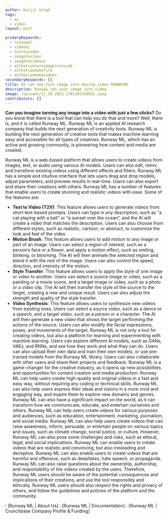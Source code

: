 ```yaml
---
author: Gurjit Singh
tags:
  - ai
  - video
layout: post

primaryKeywords:
  - runwayml
  - videoai
  - texttovideo
  - imagetovideo
  - imagetovideoai
  - aithatcanturnimageintovide
  - aithatcanmakefilm
  - aithatcanmakevideos
secondaryKeywords: []
title: AI can now turn image into moving video RUNWAYML
description: Runway can your image into video.
image: /uploads/11_30_2023_1701365328631.jpeg
contributors: []
---
```


**Can you imagine turning any image into a video with just a few clicks?**
Do you know that there is a tool that can help you do that and more? Well, there is, and it is called Runway ML. Runway ML is an applied AI research company that builds the next generation of creativity tools. Runway ML is building the next generation of creative tools that makes machine learning easy and accessible for all types of creatives. Runway ML, which has an active and growing community, is pioneering how content and media are created.

Runway ML is a web-based platform that allows users to create videos from images, text, or audio using various AI models. Users can also edit, remix, and transform existing videos using different effects and filters. Runway ML has a simple and intuitive interface that lets users drag and drop models, adjust parameters, and preview results in real-time. Users can also export and share their creations with others.
Runway ML has a number of features that enable users to create stunning and realistic videos with ease. Some of the features are:

- **Text to Video (T2V)**: This feature allows users to generate videos from short text-based prompts. Users can type in any description, such as “a cat playing with a ball” or “a sunset over the ocean”, and the AI will create a video that matches the description. Users can also choose from different styles, such as realistic, cartoon, or abstract, to customize the look and feel of the video.
- **Motion Brush**: This feature allows users to add motion to any image or part of an image. Users can select a region of interest, such as a person’s face or a flower, and apply a motion effect, such as smiling, blinking, or blooming. The AI will then animate the selected region and blend it with the rest of the image. Users can also control the speed, direction, and intensity of the motion.
- **Style Transfer**: This feature allows users to apply the style of one image or video to another. Users can select a source image or video, such as a painting or a movie scene, and a target image or video, such as a photo or a video clip. The AI will then transfer the style of the source to the target, creating a new and unique result. Users can also adjust the strength and quality of the style transfer.
- **Video Synthesis**: This feature allows users to synthesize new videos from existing ones. Users can select a source video, such as a dance or a speech, and a target video, such as a person or a character. The AI will then generate a new video that shows the target performing the actions of the source. Users can also modify the facial expressions, poses, and movements of the target.
  Runway ML is not only a tool for creating videos, but also a platform for learning and experimenting with machine learning. Users can explore different AI models, such as GANs, VAEs, and RNNs, and see how they work and what they can do. Users can also upload their own data and train their own models, or use pre-trained models from the Runway ML library. Users can also collaborate with other users and share their projects and feedback.
  Runway ML is a game-changer for the creative industry, as it opens up new possibilities and opportunities for content creation and media production. Runway ML can help users create high-quality and original videos in a fast and easy way, without requiring any coding or technical skills. Runway ML can also help users express their ideas and visions in a more vivid and engaging way, and inspire them to explore new domains and genres.
  Runway ML can also have a significant impact on the world, as it can transform how we communicate, educate, and entertain ourselves and others. Runway ML can help users create videos for various purposes and audiences, such as education, entertainment, marketing, journalism, and social media. Runway ML can also help users create videos that can raise awareness, inform, persuade, or entertain people on various topics and issues, such as climate change, social justice, or culture.
  However, Runway ML can also pose some challenges and risks, such as ethical, legal, and social implications. Runway ML can enable users to create videos that are realistic and convincing, but also misleading and deceptive. Runway ML can also enable users to create videos that are harmful and offensive, such as deepfakes, hate speech, or propaganda. Runway ML can also raise questions about the ownership, authorship, and responsibility of the videos created by the users.
  Therefore, Runway ML users should be aware of the potential consequences and implications of their creations, and use the tool responsibly and ethically. Runway ML users should also respect the rights and privacy of others, and follow the guidelines and policies of the platform and the community.

: [Runway ML | About Us] : [Runway ML | Documentation] : [Runway ML | Crunchbase Company Profile &amp; Funding]
